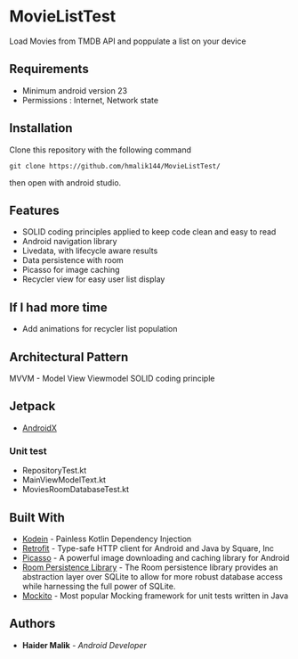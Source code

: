 # MovieListTest
Load Movies from TMDB API and poppulate a list on your device

## Requirements

 - Minimum android version 23
 - Permissions : Internet, Network state

## Installation
Clone this repository with the following command

    git clone https://github.com/hmalik144/MovieListTest/

then open with android studio.

## Features

 - SOLID coding principles applied to keep code clean and easy to read 
 - Android navigation library
 - Livedata, with lifecycle aware results
 - Data persistence with room
 - Picasso for image caching
 - Recycler view for easy user list display
 
## If I had more time
 
 - Add animations for recycler list population

## Architectural Pattern

MVVM - Model View Viewmodel
SOLID coding principle

## Jetpack

* [AndroidX](https://developer.android.com/jetpack/androidx)

### Unit test
 - RepositoryTest.kt
 - MainViewModelText.kt
 - MoviesRoomDatabaseTest.kt
 
## Built With

* [Kodein](https://github.com/Kodein-Framework/Kodein-DI) - Painless Kotlin Dependency Injection
* [Retrofit](https://github.com/square/retrofit) - Type-safe HTTP client for Android and Java by Square, Inc
* [Picasso](https://square.github.io/picasso/) - A powerful image downloading and caching library for Android
* [Room Persistence Library](https://developer.android.com/topic/libraries/architecture/room) - The Room persistence library provides an abstraction layer over SQLite to allow for more robust database access while harnessing the full power of SQLite.
* [Mockito](https://github.com/mockito/mockito) - Most popular Mocking framework for unit tests written in Java

## Authors

* **Haider Malik** - *Android Developer* 
